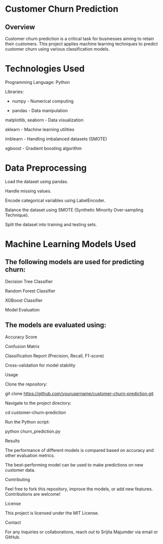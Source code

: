 # Customer Churn Prediction

## Overview

Customer churn prediction is a critical task for businesses aiming to retain their customers. This project applies machine learning techniques to predict customer churn using various classification models.

# Technologies Used

Programming Language: Python

Libraries:

* numpy - Numerical computing

* pandas - Data manipulation

matplotlib, seaborn - Data visualization

sklearn - Machine learning utilities

imblearn - Handling imbalanced datasets (SMOTE)

xgboost - Gradient boosting algorithm


# Data Preprocessing

Load the dataset using pandas.

Handle missing values.

Encode categorical variables using LabelEncoder.

Balance the dataset using SMOTE (Synthetic Minority Over-sampling Technique).

Split the dataset into training and testing sets.

# Machine Learning Models Used

## The following models are used for predicting churn:

Decision Tree Classifier

Random Forest Classifier

XGBoost Classifier

Model Evaluation

## The models are evaluated using:

Accuracy Score

Confusion Matrix

Classification Report (Precision, Recall, F1-score)

Cross-validation for model stability

Usage

Clone the repository:

git clone https://github.com/yourusername/customer-churn-prediction.git

Navigate to the project directory:

cd customer-churn-prediction

Run the Python script:

python churn_prediction.py

Results

The performance of different models is compared based on accuracy and other evaluation metrics.

The best-performing model can be used to make predictions on new customer data.

Contributing

Feel free to fork this repository, improve the models, or add new features. Contributions are welcome!

License

This project is licensed under the MIT License.

Contact

For any inquiries or collaborations, reach out to Srijita Majumder via email or GitHub.

